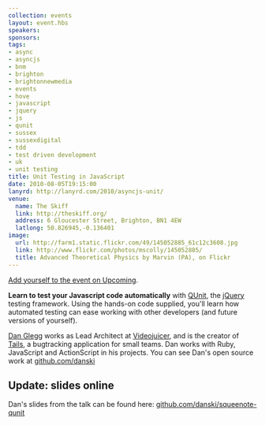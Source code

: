 ```yaml
---
collection: events
layout: event.hbs
speakers: 
sponsors: 
tags: 
- async
- asyncjs
- bnm
- brighton
- brightonnewmedia
- events
- hove
- javascript
- jquery
- js
- qunit
- sussex
- sussexdigital
- tdd
- test driven development
- uk
- unit testing
title: Unit Testing in JavaScript
date: 2010-08-05T19:15:00
lanyrd: http://lanyrd.com/2010/asyncjs-unit/
venue: 
  name: The Skiff
  link: http://theskiff.org/
  address: 6 Gloucester Street, Brighton, BN1 4EW
  latlong: 50.826945,-0.136401
image:
  url: http://farm1.static.flickr.com/49/145052885_61c12c3608.jpg
  link: http://www.flickr.com/photos/mscolly/145052885/
  title: Advanced Theoretical Physics by Marvin (PA), on Flickr
---
```

<a href="http://upcoming.yahoo.com/event/6608947/ENG/Brighton/Async-Unit-Testing-in-JavaScript/The-Skiff/">Add yourself to the event on Upcoming</a>.

<strong>Learn to test your Javascript code automatically</strong> with <a href="http://docs.jquery.com/QUnit">QUnit</a>, the <a href="http://jquery.com">jQuery</a> testing framework. Using the hands-on code supplied, you'll learn how automated testing can ease working with other developers (and future versions of yourself).

<a href="http://twitter.com/angryamoeba">Dan Glegg</a> works as Lead Architect at <a href="http://videojuicer.com">Videojuicer</a>, and is the creator of <a href="http://tailshq.com">Tails</a>, a bugtracking application for small teams. Dan works with Ruby, JavaScript and ActionScript in his projects. You can see Dan's open source work at <a href="http://github.com/danski">github.com/danski</a>

<h2>Update: slides online</h2>
Dan's slides from the talk can be found here: <a href="https://github.com/danski/squeenote-qunit">github.com/danski/squeenote-qunit</a>
